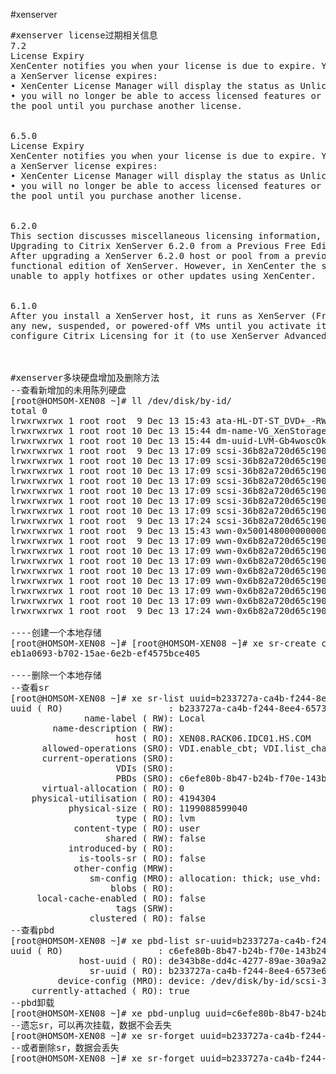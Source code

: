 #xenserver

<pre>
#xenserver license过期相关信息
7.2
License Expiry
XenCenter notifies you when your license is due to expire. You should purchase a license before it expires. When
a XenServer license expires:
• XenCenter License Manager will display the status as Unlicensed.
• you will no longer be able to access licensed features or receive Citrix Technical Support for any host within
the pool until you purchase another license.


6.5.0
License Expiry
XenCenter notifies you when your license is due to expire. You should purchase a license before it expires. When
a XenServer license expires:
• XenCenter License Manager will display the status as Unlicensed.
• you will no longer be able to access licensed features or receive Citrix Technical Support for any host within
the pool until you purchase another license.


6.2.0
This section discusses miscellaneous licensing information, such as upgrading, license expiry and grace periods.
Upgrading to Citrix XenServer 6.2.0 from a Previous Free Edition of Citrix XenServer
After upgrading a XenServer 6.2.0 host or pool from a previous free edition, you will have an unlicensed, but fully
functional edition of XenServer. However, in XenCenter the status will display as Unsupported and you will be
unable to apply hotfixes or other updates using XenCenter.


6.1.0
After you install a XenServer host, it runs as XenServer (Free) for 30 days. After this period, you cannot start
any new, suspended, or powered-off VMs until you activate it (to continue using the free XenServer product) or
configure Citrix Licensing for it (to use XenServer Advanced editions and higher).



#xenserver多块硬盘增加及删除方法
--查看新增加的未用陈列硬盘
[root@HOMSOM-XEN08 ~]# ll /dev/disk/by-id/
total 0
lrwxrwxrwx 1 root root  9 Dec 13 15:43 ata-HL-DT-ST_DVD+_-RW_GTA0N_KZGECD90325 -> ../../sr0
lrwxrwxrwx 1 root root 10 Dec 13 15:44 dm-name-VG_XenStorage--00af9ae4--a070--ab02--95c7--107f38b01712-MGT -> ../../dm-0
lrwxrwxrwx 1 root root 10 Dec 13 15:44 dm-uuid-LVM-Gb4woscOkvh2sujjXI6dHv7ZiGIAXz44e2RVuErSpM2Nxp181v814ipSXp8eOYnH -> ../../dm-0
lrwxrwxrwx 1 root root  9 Dec 13 17:09 scsi-36b82a720d65c190029434a75cec9cc08 -> ../../sda
lrwxrwxrwx 1 root root 10 Dec 13 17:09 scsi-36b82a720d65c190029434a75cec9cc08-part1 -> ../../sda1
lrwxrwxrwx 1 root root 10 Dec 13 17:09 scsi-36b82a720d65c190029434a75cec9cc08-part2 -> ../../sda2
lrwxrwxrwx 1 root root 10 Dec 13 17:09 scsi-36b82a720d65c190029434a75cec9cc08-part3 -> ../../sda3
lrwxrwxrwx 1 root root 10 Dec 13 17:09 scsi-36b82a720d65c190029434a75cec9cc08-part4 -> ../../sda4
lrwxrwxrwx 1 root root 10 Dec 13 17:09 scsi-36b82a720d65c190029434a75cec9cc08-part5 -> ../../sda5
lrwxrwxrwx 1 root root 10 Dec 13 17:09 scsi-36b82a720d65c190029434a75cec9cc08-part6 -> ../../sda6
lrwxrwxrwx 1 root root  9 Dec 13 17:24 scsi-36b82a720d65c19002949b51036f8cdf7 -> ../../sdb
lrwxrwxrwx 1 root root  9 Dec 13 15:43 wwn-0x5001480000000000 -> ../../sr0
lrwxrwxrwx 1 root root  9 Dec 13 17:09 wwn-0x6b82a720d65c190029434a75cec9cc08 -> ../../sda
lrwxrwxrwx 1 root root 10 Dec 13 17:09 wwn-0x6b82a720d65c190029434a75cec9cc08-part1 -> ../../sda1
lrwxrwxrwx 1 root root 10 Dec 13 17:09 wwn-0x6b82a720d65c190029434a75cec9cc08-part2 -> ../../sda2
lrwxrwxrwx 1 root root 10 Dec 13 17:09 wwn-0x6b82a720d65c190029434a75cec9cc08-part3 -> ../../sda3
lrwxrwxrwx 1 root root 10 Dec 13 17:09 wwn-0x6b82a720d65c190029434a75cec9cc08-part4 -> ../../sda4
lrwxrwxrwx 1 root root 10 Dec 13 17:09 wwn-0x6b82a720d65c190029434a75cec9cc08-part5 -> ../../sda5
lrwxrwxrwx 1 root root 10 Dec 13 17:09 wwn-0x6b82a720d65c190029434a75cec9cc08-part6 -> ../../sda6
lrwxrwxrwx 1 root root  9 Dec 13 17:24 wwn-0x6b82a720d65c19002949b51036f8cdf7 -> ../../sdb

----创建一个本地存储
[root@HOMSOM-XEN08 ~]# [root@HOMSOM-XEN08 ~]# xe sr-create content-type=user device-config:device=/dev/disk/by-id/scsi-36b82a720d65c19002949b51036f8cdf7 name-label="Local Storage 2" shared=false type=lvm
eb1a0693-b702-15ae-6e2b-ef4575bce405

----删除一个本地存储
--查看sr
[root@HOMSOM-XEN08 ~]# xe sr-list uuid=b233727a-ca4b-f244-8ee4-6573e6926138 params=all
uuid ( RO)                    : b233727a-ca4b-f244-8ee4-6573e6926138
              name-label ( RW): Local
        name-description ( RW): 
                    host ( RO): XEN08.RACK06.IDC01.HS.COM
      allowed-operations (SRO): VDI.enable_cbt; VDI.list_changed_blocks; unplug; plug; PBD.create; VDI.disable_cbt; update; PBD.destroy; VDI.resize; VDI.clone; VDI.data_destroy; scan; VDI.snapshot; VDI.mirror; VDI.create; VDI.destroy; VDI.set_on_boot
      current-operations (SRO): 
                    VDIs (SRO): 
                    PBDs (SRO): c6efe80b-8b47-b24b-f70e-143b24cd4257
      virtual-allocation ( RO): 0
    physical-utilisation ( RO): 4194304
           physical-size ( RO): 1199088599040
                    type ( RO): lvm
            content-type ( RO): user
                  shared ( RW): false
           introduced-by ( RO): <not in database>
             is-tools-sr ( RO): false
            other-config (MRW): 
               sm-config (MRO): allocation: thick; use_vhd: true; devserial: scsi-36b82a720d65c19002949b51036f8cdf7
                   blobs ( RO): 
     local-cache-enabled ( RO): false
                    tags (SRW): 
               clustered ( RO): false
--查看pbd
[root@HOMSOM-XEN08 ~]# xe pbd-list sr-uuid=b233727a-ca4b-f244-8ee4-6573e6926138
uuid ( RO)                  : c6efe80b-8b47-b24b-f70e-143b24cd4257
             host-uuid ( RO): de343b8e-dd4c-4277-89ae-30a9a2ba2289
               sr-uuid ( RO): b233727a-ca4b-f244-8ee4-6573e6926138
         device-config (MRO): device: /dev/disk/by-id/scsi-36b82a720d65c19002949b51036f8cdf7
    currently-attached ( RO): true
--pbd卸载
[root@HOMSOM-XEN08 ~]# xe pbd-unplug uuid=c6efe80b-8b47-b24b-f70e-143b24cd4257
--遗忘sr，可以再次挂载，数据不会丢失
[root@HOMSOM-XEN08 ~]# xe sr-forget uuid=b233727a-ca4b-f244-8ee4-6573e6926138
--或者删除sr，数据会丢失
[root@HOMSOM-XEN08 ~]# xe sr-forget uuid=b233727a-ca4b-f244-8ee4-6573e6926138


</pre>
